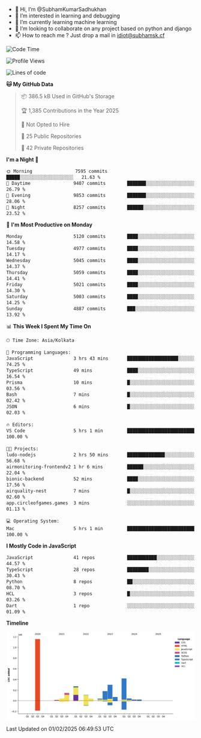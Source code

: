 - 👋 Hi, I’m @SubhamKumarSadhukhan
- 👀 I’m interested in learning and debugging
- 🌱 I’m currently learning machine learning
- 💞️ I’m looking to collaborate on any project based on python and django
- 📫 How to reach me ?
      Just drop a mail in idiot@subhamsk.cf

<!---
SubhamKumarSadhukhan/SubhamKumarSadhukhan is a ✨ special ✨ repository because its `README.md` (this file) appears on your GitHub profile.
You can click the Preview link to take a look at your changes.
--->


<!--START_SECTION:waka-->
![Code Time](http://img.shields.io/badge/Code%20Time-2%2C735%20hrs%2011%20mins-blue)

![Profile Views](http://img.shields.io/badge/Profile%20Views-0-blue)

![Lines of code](https://img.shields.io/badge/From%20Hello%20World%20I%27ve%20Written-2.8%20million%20lines%20of%20code-blue)

**🐱 My GitHub Data** 

> 📦 386.5 kB Used in GitHub's Storage 
 > 
> 🏆 1,385 Contributions in the Year 2025
 > 
> 🚫 Not Opted to Hire
 > 
> 📜 25 Public Repositories 
 > 
> 🔑 42 Private Repositories 
 > 
**I'm a Night 🦉** 

```text
🌞 Morning                7595 commits        █████░░░░░░░░░░░░░░░░░░░░   21.63 % 
🌆 Daytime                9407 commits        ███████░░░░░░░░░░░░░░░░░░   26.79 % 
🌃 Evening                9853 commits        ███████░░░░░░░░░░░░░░░░░░   28.06 % 
🌙 Night                  8257 commits        ██████░░░░░░░░░░░░░░░░░░░   23.52 % 
```
📅 **I'm Most Productive on Monday** 

```text
Monday                   5120 commits        ████░░░░░░░░░░░░░░░░░░░░░   14.58 % 
Tuesday                  4977 commits        ████░░░░░░░░░░░░░░░░░░░░░   14.17 % 
Wednesday                5045 commits        ████░░░░░░░░░░░░░░░░░░░░░   14.37 % 
Thursday                 5059 commits        ████░░░░░░░░░░░░░░░░░░░░░   14.41 % 
Friday                   5021 commits        ████░░░░░░░░░░░░░░░░░░░░░   14.30 % 
Saturday                 5003 commits        ████░░░░░░░░░░░░░░░░░░░░░   14.25 % 
Sunday                   4887 commits        ███░░░░░░░░░░░░░░░░░░░░░░   13.92 % 
```


📊 **This Week I Spent My Time On** 

```text
🕑︎ Time Zone: Asia/Kolkata

💬 Programming Languages: 
JavaScript               3 hrs 43 mins       ███████████████████░░░░░░   74.25 % 
TypeScript               49 mins             ████░░░░░░░░░░░░░░░░░░░░░   16.54 % 
Prisma                   10 mins             █░░░░░░░░░░░░░░░░░░░░░░░░   03.56 % 
Bash                     7 mins              █░░░░░░░░░░░░░░░░░░░░░░░░   02.42 % 
JSON                     6 mins              █░░░░░░░░░░░░░░░░░░░░░░░░   02.03 % 

🔥 Editors: 
VS Code                  5 hrs 1 min         █████████████████████████   100.00 % 

🐱‍💻 Projects: 
ludo-nodejs              2 hrs 50 mins       ██████████████░░░░░░░░░░░   56.68 % 
airmonitoring-frontendv2 1 hr 6 mins         ██████░░░░░░░░░░░░░░░░░░░   22.04 % 
bionic-backend           52 mins             ████░░░░░░░░░░░░░░░░░░░░░   17.56 % 
airquality-nest          7 mins              █░░░░░░░░░░░░░░░░░░░░░░░░   02.60 % 
app.circleofgames.games  3 mins              ░░░░░░░░░░░░░░░░░░░░░░░░░   01.13 % 

💻 Operating System: 
Mac                      5 hrs 1 min         █████████████████████████   100.00 % 
```

**I Mostly Code in JavaScript** 

```text
JavaScript               41 repos            ███████████░░░░░░░░░░░░░░   44.57 % 
TypeScript               28 repos            ████████░░░░░░░░░░░░░░░░░   30.43 % 
Python                   8 repos             ██░░░░░░░░░░░░░░░░░░░░░░░   08.70 % 
HCL                      3 repos             █░░░░░░░░░░░░░░░░░░░░░░░░   03.26 % 
Dart                     1 repo              ░░░░░░░░░░░░░░░░░░░░░░░░░   01.09 % 
```



**Timeline**

![Lines of Code chart](https://raw.githubusercontent.com/SubhamKumarSadhukhan/SubhamKumarSadhukhan/main/assets/bar_graph.png)


 Last Updated on 01/02/2025 06:49:53 UTC
<!--END_SECTION:waka-->

